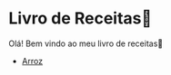 # Livro de Receitas:book:

Olá! Bem vindo ao meu livro de receitas:wave:

- [Arroz](Receitas/Arroz.md)
